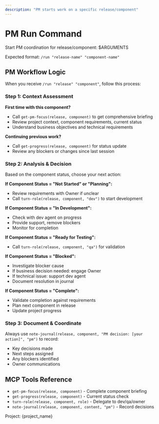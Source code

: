 ```yaml
---
description: "PM starts work on a specific release/component"
---
```


# PM Run Command

Start PM coordination for release/component: $ARGUMENTS

Expected format: `/run "release-name" "component-name"`

## PM Workflow Logic

When you receive `/run "release" "component"`, follow this process:

### Step 1: Context Assessment
**First time with this component?** 
- Call `get-pm-focus(release, component)` to get comprehensive briefing
- Review project context, component requirements, current status
- Understand business objectives and technical requirements

**Continuing previous work?**
- Call `get-progress(release, component)` for status update
- Review any blockers or changes since last session

### Step 2: Analysis & Decision

Based on the component status, choose your next action:

**If Component Status = "Not Started" or "Planning":**
- Review requirements with Owner if unclear
- Call `turn-role(release, component, "dev")` to start development

**If Component Status = "In Development":**
- Check with dev agent on progress
- Provide support, remove blockers
- Monitor for completion

**If Component Status = "Ready for Testing":**
- Call `turn-role(release, component, "qa")` for validation

**If Component Status = "Blocked":**
- Investigate blocker cause
- If business decision needed: engage Owner
- If technical issue: support dev agent
- Document resolution in journal

**If Component Status = "Complete":**
- Validate completion against requirements
- Plan next component in release
- Update project progress

### Step 3: Document & Coordinate

Always use `note-journal(release, component, "PM decision: [your action]", "pm")` to record:
- Key decisions made
- Next steps assigned
- Any blockers identified
- Owner communications

## MCP Tools Reference

- `get-pm-focus(release, component)` - Complete component briefing
- `get-progress(release, component)` - Current status check
- `turn-role(release, component, role)` - Delegate to dev/qa/owner
- `note-journal(release, component, content, "pm")` - Record decisions

Project: {project_name}